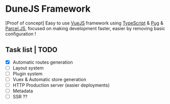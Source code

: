 # DuneJS Framework
[Proof of concept] Easy to use [VueJS](https://vuejs.org/) framework using [TypeScript](https://www.typescriptlang.org/) &amp; [Pug](https://pugjs.org/) &amp; [Parcel.JS](https://parceljs.org/), focused on making development faster, easier by removing basic configuration !


## Task list | TODO
- [x] Automatic routes generation
- [ ] Layout system
- [ ] Plugin system
- [ ] Vuex & Automatic store generation
- [ ] HTTP Production server (easier deployments)
- [ ] Metadata
- [ ] SSR ??
